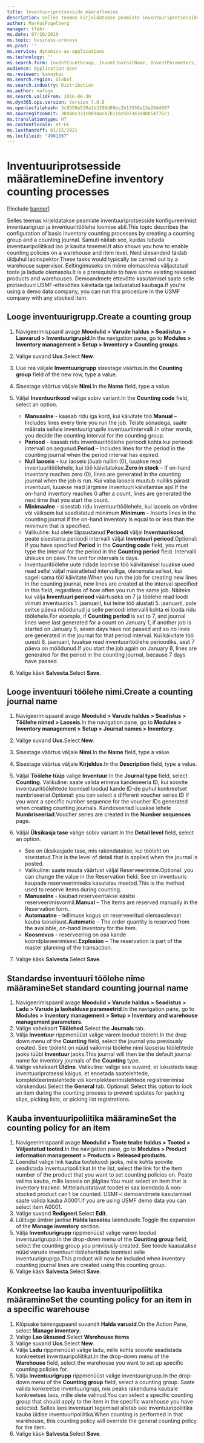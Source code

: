 ```yaml
---
title: Inventuuriprotsesside määratlemine
description: Selles teemas kirjeldatakse peamiste inventuuriprotsesside konfigureerimist inventuurigrupi ja inventuuritöölehe loomise abil.
author: MarkusFogelberg
manager: tfehr
ms.date: 07/26/2019
ms.topic: business-process
ms.prod: ''
ms.service: dynamics-ax-applications
ms.technology: ''
ms.search.form: InventCountGroup, InventJournalName, InventParameters, EcoResProductDetailsExtended, InventItemLocation, InventLocationIdLookup
audience: Application User
ms.reviewer: kamaybac
ms.search.region: Global
ms.search.industry: Distribution
ms.author: mafoge
ms.search.validFrom: 2016-06-30
ms.dyn365.ops.version: Version 7.0.0
ms.openlocfilehash: 3c8550e539a1b3299d89ec2b13550a13e284d807
ms.sourcegitcommit: 38d40c331c8894acb7b119c5073e3088b54776c1
ms.translationtype: HT
ms.contentlocale: et-EE
ms.lasthandoff: 01/15/2021
ms.locfileid: "4961367"
---
```

# <a name="define-inventory-counting-processes"></a><span data-ttu-id="5a163-103">Inventuuriprotsesside määratlemine</span><span class="sxs-lookup"><span data-stu-id="5a163-103">Define inventory counting processes</span></span>

[!include [banner](../../includes/banner.md)]

<span data-ttu-id="5a163-104">Selles teemas kirjeldatakse peamiste inventuuriprotsesside konfigureerimist inventuurigrupi ja inventuuritöölehe loomise abil.</span><span class="sxs-lookup"><span data-stu-id="5a163-104">This topic describes the configuration of basic inventory counting processes by creating a counting group and a counting journal.</span></span> <span data-ttu-id="5a163-105">Samuti näitab see, kuidas lubada inventuuripoliitikad lao ja kauba tasemel.</span><span class="sxs-lookup"><span data-stu-id="5a163-105">It also shows you how to enable counting policies on a warehouse and item level.</span></span> <span data-ttu-id="5a163-106">Neid ülesandeid täidab üldjuhul laoinspektor.</span><span class="sxs-lookup"><span data-stu-id="5a163-106">These tasks would typically be carried out by a warehouse supervisor.</span></span> <span data-ttu-id="5a163-107">Eeltingimuseks on mõne olemasoleva väljastatud toote ja ladude olemasolu.</span><span class="sxs-lookup"><span data-stu-id="5a163-107">It is a prerequisite to have some existing released products and warehouses.</span></span> <span data-ttu-id="5a163-108">Demoandmete ettevõtte kasutamisel saate selle protseduuri USMF-ettevõttes käivitada iga ladustatud kaubaga.</span><span class="sxs-lookup"><span data-stu-id="5a163-108">If you're using a demo data company, you can run this procedure in the USMF company with any stocked item.</span></span>


## <a name="create-a-counting-group"></a><span data-ttu-id="5a163-109">Looge inventuurigrupp.</span><span class="sxs-lookup"><span data-stu-id="5a163-109">Create a counting group</span></span>
1. <span data-ttu-id="5a163-110">Navigeerimispaanil avage **Moodulid > Varude haldus > Seadistus > Laovarud > Inventuurigrupid**.</span><span class="sxs-lookup"><span data-stu-id="5a163-110">In the navigation pane, go to **Modules > Inventory management > Setup > Inventory > Counting groups**.</span></span>
2. <span data-ttu-id="5a163-111">Valige suvand **Uus**.</span><span class="sxs-lookup"><span data-stu-id="5a163-111">Select **New**.</span></span>
3. <span data-ttu-id="5a163-112">Uue rea väljale **Inventuurigrupp** sisestage väärtus.</span><span class="sxs-lookup"><span data-stu-id="5a163-112">In the **Counting group** field of the new row, type a value.</span></span>
4. <span data-ttu-id="5a163-113">Sisestage väärtus väljale **Nimi**.</span><span class="sxs-lookup"><span data-stu-id="5a163-113">In the **Name** field, type a value.</span></span>
5. <span data-ttu-id="5a163-114">Väljal **Inventuurikood** valige sobiv variant.</span><span class="sxs-lookup"><span data-stu-id="5a163-114">In the **Counting code** field, select an option.</span></span>

    - <span data-ttu-id="5a163-115">**Manuaalne** - kaasab ridu iga kord, kui käivitate töö.</span><span class="sxs-lookup"><span data-stu-id="5a163-115">**Manual** – Includes lines every time you run the job.</span></span> <span data-ttu-id="5a163-116">Teiste sõnadega, saate määrata sellele inventuurigrupile inventuuriintervalli.</span><span class="sxs-lookup"><span data-stu-id="5a163-116">In other words, you decide the counting interval for the counting group.</span></span>  
    - <span data-ttu-id="5a163-117">**Periood** - kaasab ridu inventuuritöölehe perioodi kohta kui perioodi intervall on aegunud.</span><span class="sxs-lookup"><span data-stu-id="5a163-117">**Period** – Includes lines for the period in the counting journal when the period interval has expired.</span></span>  
    - <span data-ttu-id="5a163-118">**Null laoseis** - kui laoseis jõuab nullini (0), luuakse read inventuuritöölehele, kui töö käivitatakse.</span><span class="sxs-lookup"><span data-stu-id="5a163-118">**Zero in stock** – If on-hand inventory reaches zero (0), lines are generated in the counting journal when the job is run.</span></span> <span data-ttu-id="5a163-119">Kui vaba laoseis muutub nulliks pärast inventuuri, luuakse read järgmise inventuuri käivitamise ajal.</span><span class="sxs-lookup"><span data-stu-id="5a163-119">If the on-hand inventory reaches 0 after a count, lines are generated the next time that you start the count.</span></span>  
    - <span data-ttu-id="5a163-120">**Minimaalne** - sisestab ridu inventuuritöölehele, kui laoseis on võrdne või väiksem kui seadistatud miinimum.</span><span class="sxs-lookup"><span data-stu-id="5a163-120">**Minimum** – Inserts lines in the counting journal if the on-hand inventory is equal to or less than the minimum that is specified.</span></span>  
    - <span data-ttu-id="5a163-121">Valikuline: kui olete täpsustanud **Perioodi** väljal **Inventuurikood**, peate sisestama perioodi intervalli väljal **Inventuuri periood**.</span><span class="sxs-lookup"><span data-stu-id="5a163-121">Optional: If you have specified **Period** in the **Counting code** field, you must type the interval for the period in the **Counting period** field.</span></span> <span data-ttu-id="5a163-122">Intervalli ühikuks on päev.</span><span class="sxs-lookup"><span data-stu-id="5a163-122">The unit for intervals is days.</span></span>  
    - <span data-ttu-id="5a163-123">Inventuuritöölehe uute ridade loomise töö käivitamisel luuakse uued read sellel väljal määratletud intervalliga, olenemata sellest, kui sageli sama töö käivitate.</span><span class="sxs-lookup"><span data-stu-id="5a163-123">When you run the job for creating new lines in the counting journal, new lines are created at the interval specified in this field, regardless of how often you run the same job.</span></span> <span data-ttu-id="5a163-124">Näiteks kui välja **Inventuuri periood** väärtuseks on 7 ja töölehe read loodi viimati inventuuriks 1. jaanuaril, kui teine töö alustati 5. jaanuaril, pole seitse päeva möödunud ja selle perioodi intervalli kohta ei looda ridu töölehele.</span><span class="sxs-lookup"><span data-stu-id="5a163-124">For example, if **Counting period** is set to 7, and journal lines were last generated for a count on January 1, if another job is started on January 5, seven days have not passed and so no lines are generated in the journal for that period interval.</span></span> <span data-ttu-id="5a163-125">Kui käivitate töö uuesti 8. jaanuaril, luuakse read inventuuritöölehe perioodiks, sest 7 päeva on möödunud.</span><span class="sxs-lookup"><span data-stu-id="5a163-125">If you start the job again on January 8, lines are generated for the period in the counting journal, because 7 days have passed.</span></span>  

6. <span data-ttu-id="5a163-126">Valige käsk **Salvesta**.</span><span class="sxs-lookup"><span data-stu-id="5a163-126">Select **Save**.</span></span>

## <a name="create-a-counting-journal-name"></a><span data-ttu-id="5a163-127">Looge inventuuri töölehe nimi.</span><span class="sxs-lookup"><span data-stu-id="5a163-127">Create a counting journal name</span></span>
1. <span data-ttu-id="5a163-128">Navigeerimispaanil avage **Moodulid > Varude haldus > Seadistus > Töölehe nimed > Laoseis**.</span><span class="sxs-lookup"><span data-stu-id="5a163-128">In the navigation pane, go to **Modules > Inventory management > Setup > Journal names > Inventory**.</span></span>
2. <span data-ttu-id="5a163-129">Valige suvand **Uus**.</span><span class="sxs-lookup"><span data-stu-id="5a163-129">Select **New**.</span></span>
3. <span data-ttu-id="5a163-130">Sisestage väärtus väljale **Nimi**.</span><span class="sxs-lookup"><span data-stu-id="5a163-130">In the **Name** field, type a value.</span></span>
4. <span data-ttu-id="5a163-131">Sisestage väärtus väljale **Kirjeldus**.</span><span class="sxs-lookup"><span data-stu-id="5a163-131">In the **Description** field, type a value.</span></span>
5. <span data-ttu-id="5a163-132">Väljal **Töölehe tüüp** valige **Inventuur**.</span><span class="sxs-lookup"><span data-stu-id="5a163-132">In the **Journal type** field, select **Counting**.</span></span> <span data-ttu-id="5a163-133">Valikuline: saate valida erineva kandeseeria ID, kui soovite inventuuritöölehtede loomisel loodud kande ID-de puhul konkreetset numbriseeriat.</span><span class="sxs-lookup"><span data-stu-id="5a163-133">Optional: you can select a different voucher series ID if you want a specific number sequence for the voucher IDs generated when creating counting journals.</span></span> <span data-ttu-id="5a163-134">Kandeseeriad luuakse lehele **Numbriseeriad**.</span><span class="sxs-lookup"><span data-stu-id="5a163-134">Voucher series are created in the **Number sequences** page.</span></span>  
6. <span data-ttu-id="5a163-135">Väljal **Üksikasja tase** valige sobiv variant.</span><span class="sxs-lookup"><span data-stu-id="5a163-135">In the **Detail level** field, select an option.</span></span>  

    - <span data-ttu-id="5a163-136">See on üksikasjade tase, mis rakendatakse, kui tööleht on sisestatud.</span><span class="sxs-lookup"><span data-stu-id="5a163-136">This is the level of detail that is applied when the journal is posted.</span></span>  
    - <span data-ttu-id="5a163-137">Valikuline: saate muuta väärtust väljal Reserveerimine.</span><span class="sxs-lookup"><span data-stu-id="5a163-137">Optional: you can change the value in the Reservation field.</span></span> <span data-ttu-id="5a163-138">See on inventuuris kaupade reserveerimiseks kasutatav meetod.</span><span class="sxs-lookup"><span data-stu-id="5a163-138">This is the method used to reserve items during counting.</span></span>   
    - <span data-ttu-id="5a163-139">**Manuaalne** - kaubad reserveeritakse käsitsi reserveerimisvormil.</span><span class="sxs-lookup"><span data-stu-id="5a163-139">**Manual** – The items are reserved manually in the Reservation form.</span></span>  
    - <span data-ttu-id="5a163-140">**Automaatne** - tellimuse kogus on reserveeritud olemasolevast kauba laoseisust.</span><span class="sxs-lookup"><span data-stu-id="5a163-140">**Automatic** – The order quantity is reserved from the available, on-hand inventory for the item.</span></span>   
    - <span data-ttu-id="5a163-141">**Koosnevus** - reserveering on osa kande koondplaneerimisest.</span><span class="sxs-lookup"><span data-stu-id="5a163-141">**Explosion** – The reservation is part of the master planning of the transaction.</span></span>  

7. <span data-ttu-id="5a163-142">Valige käsk **Salvesta**.</span><span class="sxs-lookup"><span data-stu-id="5a163-142">Select **Save**.</span></span>

## <a name="set-standard-counting-journal-name"></a><span data-ttu-id="5a163-143">Standardse inventuuri töölehe nime määramine</span><span class="sxs-lookup"><span data-stu-id="5a163-143">Set standard counting journal name</span></span>
1. <span data-ttu-id="5a163-144">Navigeerimispaanil avage **Moodulid > Varude haldus > Seadistus > Ladu > Varude ja laohalduse parameetrid**.</span><span class="sxs-lookup"><span data-stu-id="5a163-144">In the navigation pane, go to **Modules > Inventory management > Setup > Inventory and warehouse management parameters**.</span></span>
2. <span data-ttu-id="5a163-145">Valige vahekaart **Töölehed**.</span><span class="sxs-lookup"><span data-stu-id="5a163-145">Select the **Journals** tab.</span></span>
3. <span data-ttu-id="5a163-146">Välja **Inventuur** rippmenüüst valige varem loodud tööleht.</span><span class="sxs-lookup"><span data-stu-id="5a163-146">In the drop down menu of the **Counting** field, select the journal you previously created.</span></span> <span data-ttu-id="5a163-147">See tööleht on nüüd vaikimisi töölehe nimi laoseisu töölehtede jaoks tüübi **Inventuur** jaoks.</span><span class="sxs-lookup"><span data-stu-id="5a163-147">This journal will then be the default journal name for inventory journals of the **Counting** type.</span></span>  
4. <span data-ttu-id="5a163-148">Valige vahekaart **Üldine**. Valikuline: valige see suvand, et lukustada kaup inventuuriprotsessi käigus, et ennetada saatelehtede, komplekteerimislehtede või komplekteerimislehtede registreerimise värskendusi.</span><span class="sxs-lookup"><span data-stu-id="5a163-148">Select the **General** tab. Optional: Select this option to lock an item during the counting process to prevent updates for packing slips, picking lists, or picking list registrations.</span></span>  

## <a name="set-the-counting-policy-for-an-item"></a><span data-ttu-id="5a163-149">Kauba inventuuripoliitika määramine</span><span class="sxs-lookup"><span data-stu-id="5a163-149">Set the counting policy for an item</span></span>
1. <span data-ttu-id="5a163-150">Navigeerimispaanil avage **Moodulid > Toote teabe haldus > Tooted > Väljastatud tooted**.</span><span class="sxs-lookup"><span data-stu-id="5a163-150">In the navigation pane, go to **Modules > Product information management > Products > Released products**.</span></span>
2. <span data-ttu-id="5a163-151">Loendist valige link kauba tootekoodi jaoks, mille kohta soovite seadistada inventuuripoliitikat.</span><span class="sxs-lookup"><span data-stu-id="5a163-151">In the list, select the link for the Item number of the product that you want to set counting policies on.</span></span> <span data-ttu-id="5a163-152">Peate valima kauba, mille laoseis on jälgitav.</span><span class="sxs-lookup"><span data-stu-id="5a163-152">You must select an item that is inventory tracked.</span></span> <span data-ttu-id="5a163-153">Mitteladustatavat toodet ei saa loendada.</span><span class="sxs-lookup"><span data-stu-id="5a163-153">A non-stocked product can't be counted.</span></span> <span data-ttu-id="5a163-154">USMF-i demoandmete kasutamisel saate valida kauba A0001.</span><span class="sxs-lookup"><span data-stu-id="5a163-154">If you are using USMF demo data you can select item A0001.</span></span>  
3. <span data-ttu-id="5a163-155">Valige suvand **Redigeeri**.</span><span class="sxs-lookup"><span data-stu-id="5a163-155">Select **Edit**.</span></span>
4. <span data-ttu-id="5a163-156">Lülituge ümber jaotise **Halda laoseisu** laiendusele.</span><span class="sxs-lookup"><span data-stu-id="5a163-156">Toggle the expansion of the **Manage inventory** section.</span></span>
5. <span data-ttu-id="5a163-157">Välja **Inventuurigrupp** rippmenüüst valige varem loodud inventuurigrupp.</span><span class="sxs-lookup"><span data-stu-id="5a163-157">In the drop-down menu of the **Counting group** field, select the counting group you previously created.</span></span> <span data-ttu-id="5a163-158">See toode kaasatakse nüüd varude inventuuri tööleheridade loomisel selle inventuurigrupiga.</span><span class="sxs-lookup"><span data-stu-id="5a163-158">This product will now be included when inventory counting journal lines are created using this counting group.</span></span>  
6. <span data-ttu-id="5a163-159">Valige käsk **Salvesta**.</span><span class="sxs-lookup"><span data-stu-id="5a163-159">Select **Save**.</span></span>

## <a name="set-the-counting-policy-for-an-item-in-a-specific-warehouse"></a><span data-ttu-id="5a163-160">Konkreetse lao kauba inventuuripoliitika määramine</span><span class="sxs-lookup"><span data-stu-id="5a163-160">Set the counting policy for an item in a specific warehouse</span></span>
1. <span data-ttu-id="5a163-161">Klõpsake toimingupaanil suvandit **Halda varusid**.</span><span class="sxs-lookup"><span data-stu-id="5a163-161">On the Action Pane, select **Manage inventory**.</span></span>
2. <span data-ttu-id="5a163-162">Valige **Lao üksused**.</span><span class="sxs-lookup"><span data-stu-id="5a163-162">Select **Warehouse items**.</span></span>
3. <span data-ttu-id="5a163-163">Valige suvand **Uus**.</span><span class="sxs-lookup"><span data-stu-id="5a163-163">Select **New**.</span></span>
4. <span data-ttu-id="5a163-164">Välja **Ladu** rippmenüüst valige ladu, mille kohta soovite seadistada konkreetset inventuuripoliitikat.</span><span class="sxs-lookup"><span data-stu-id="5a163-164">In the drop-down menu of the **Warehouse** field, select the warehouse you want to set up specific counting policies for.</span></span>
5. <span data-ttu-id="5a163-165">Välja **Inventuurigrupp** rippmenüüst valige inventuurigrupp.</span><span class="sxs-lookup"><span data-stu-id="5a163-165">In the drop-down menu of the **Counting group** field, select a counting group.</span></span> <span data-ttu-id="5a163-166">Saate valida konkreetse inventuurigrupi, mis peaks rakenduma kaubale konkreetses laos, mille olete valinud.</span><span class="sxs-lookup"><span data-stu-id="5a163-166">You can select a specific counting group that should apply to the item in the specific warehouse you have selected.</span></span> <span data-ttu-id="5a163-167">Selles laos inventuuri tegemisel alistab see inventuuripoliitika kauba üldise inventuuripoliitika.</span><span class="sxs-lookup"><span data-stu-id="5a163-167">When counting is performed in that warehouse, this counting policy will override the general counting policy for the item.</span></span>  
6. <span data-ttu-id="5a163-168">Valige käsk **Salvesta**.</span><span class="sxs-lookup"><span data-stu-id="5a163-168">Select **Save**.</span></span>

